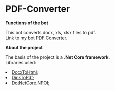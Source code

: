 <h1>PDF-Converter</h1>
<b>Functions of the bot</b> 

This bot converts docx, xls, xlsx files to pdf.<br>
Link to my bot <a href ="https://telegram.me/PDFileBot">PDF Converter</a>.

<b>About the project</b>

The basis of the project is a <b>.Net Core framework</b>.<br>
Libraries used:
<li><a href ="https://www.nuget.org/packages/DocxToHtml">DocxToHtml</a>;</li>
<li><a href ="https://www.nuget.org/packages/DinkToPdf">DinkToPdf</a>;</li>
<li><a href ="https://www.nuget.org/packages/DotNetCore.NPOI">DotNetCore.NPOI</a>;</li><br>

